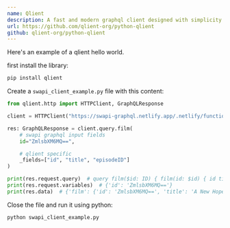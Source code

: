 ```yaml
---
name: Qlient
description: A fast and modern graphql client designed with simplicity in mind.
url: https://github.com/qlient-org/python-qlient
github: qlient-org/python-qlient
---
```


Here's an example of a qlient hello world.

first install the library:

```bash
pip install qlient
```

Create a `swapi_client_example.py` file with this content:

````python
from qlient.http import HTTPClient, GraphQLResponse

client = HTTPClient("https://swapi-graphql.netlify.app/.netlify/functions/index")

res: GraphQLResponse = client.query.film(
    # swapi graphql input fields
    id="ZmlsbXM6MQ==",

    # qlient specific
    _fields=["id", "title", "episodeID"]
)

print(res.request.query)  # query film($id: ID) { film(id: $id) { id title episodeID } }
print(res.request.variables)  # {'id': 'ZmlsbXM6MQ=='}
print(res.data)  # {'film': {'id': 'ZmlsbXM6MQ==', 'title': 'A New Hope', 'episodeID': 4}}
````

Close the file and run it using python:

```bash
python swapi_client_example.py
```
